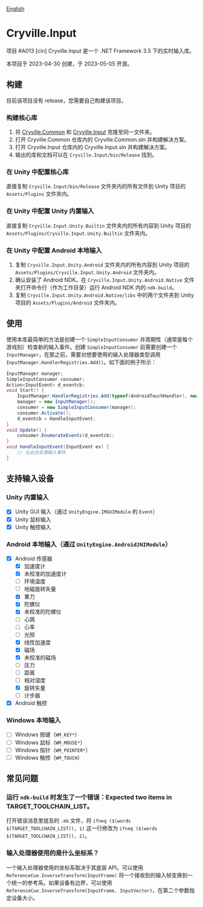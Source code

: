 [English](README.md)

# Cryville.Input
项目 #A013 [cin] Cryville.Input 是一个 .NET Framework 3.5 下的实时输入库。

本项目于 2023-04-30 创建，于 2023-05-05 开源。

## 构建
目前该项目没有 release，您需要自己构建该项目。

### 构建核心库
1. 将 [Cryville.Common](https://github.com/cryville/Cryville.Common) 和 [Cryville.Input](https://github.com/cryville/Cryville.Input) 克隆至同一文件夹。
2. 打开 Cryville.Common 仓库内的 Cryville.Common.sln 并构建解决方案。
3. 打开 Cryville.Input 仓库内的 Cryville.Input.sln 并构建解决方案。
4. 输出的库和文档可以在 `Cryville.Input/bin/Release` 找到。

### 在 Unity 中配置核心库
直接复制 `Cryville.Input/bin/Release` 文件夹内的所有文件到 Unity 项目的 `Assets/Plugins` 文件夹内。

### 在 Unity 中配置 Unity 内置输入
直接复制 `Cryville.Input.Unity.Builtin` 文件夹内的所有内容到 Unity 项目的 `Assets/Plugins/Cryville.Input.Unity.Builtin` 文件夹内。

### 在 Unity 中配置 Android 本地输入
1. 复制 `Cryville.Input.Unity.Android` 文件夹内的所有内容到 Unity 项目的 `Assets/Plugins/Cryville.Input.Unity.Android` 文件夹内。
2. 确认安装了 Android NDK。在 `Cryville.Input.Unity.Android.Native` 文件夹打开命令行（作为工作目录）运行 Android NDK 内的 `ndk-build`。
3. 复制 `Cryville.Input.Unity.Android.Native/libs` 中的两个文件夹到 Unity 项目的 `Assets/Plugins/Android` 文件夹内。

## 使用
使用本库最简单的方法是创建一个 `SimpleInputConsumer` 并周期性（通常是每个游戏刻）检查新的输入事件。创建 `SimpleInputConsumer` 前需要创建一个 `InputManager`，在那之前，需要对想要使用的输入处理器类型调用 `InputManager.HandlerRegistries.Add()`。如下面的例子所示：

```cs
InputManager manager;
SimpleInputConsumer consumer;
Action<InputEvent> d_eventcb;
void Start() {
	InputManager.HandlerRegistries.Add(typeof(AndroidTouchHandler), new object[0]); // 注册 AndroidTouchHandler
	manager = new InputManager();
	consumer = new SimpleInputConsumer(manager);
	consumer.Activate();
	d_eventcb = HandleInputEvent;
}
void Update() {
	consumer.EnumerateEvents(d_eventcb);
}
void HandleInputEvent(InputEvent ev) {
	// 在此处处理输入事件
}
```

## 支持输入设备
### Unity 内置输入
- [x] Unity GUI 输入（通过 `UnityEngine.IMGUIModule` 的 `Event`）
- [x] Unity 鼠标输入
- [x] Unity 触控输入

### Android 本地输入（通过 `UnityEngine.AndroidJNIModule`）
- [x] Android 传感器
  - [x] 加速度计
  - [x] 未校准的加速度计
  - [ ] 环境温度
  - [ ] 地磁旋转矢量
  - [x] 重力
  - [x] 陀螺仪
  - [x] 未校准的陀螺仪
  - [ ] 心跳
  - [ ] 心率
  - [ ] 光照
  - [x] 线性加速度
  - [x] 磁场
  - [x] 未校准的磁场
  - [ ] 压力
  - [ ] 距离
  - [ ] 相对湿度
  - [x] 旋转矢量
  - [ ] 计步器
- [x] Android 触控

### Windows 本地输入
- [ ] Windows 按键（`WM_KEY*`）
- [ ] Windows 鼠标（`WM_MOUSE*`）
- [ ] Windows 指针（`WM_POINTER*`）
- [ ] Windows 触控（`WM_TOUCH`）

## 常见问题
### 运行 `ndk-build` 时发生了一个错误：Expected two items in TARGET\_TOOLCHAIN\_LIST。
打开错误消息里提及的 `.mk` 文件，将 `ifneq ($(words $(TARGET_TOOLCHAIN_LIST)), 1)` 这一行修改为 `ifneq ($(words $(TARGET_TOOLCHAIN_LIST)), 2)`。

### 输入处理器使用的是什么坐标系？
一个输入处理器使用的坐标系取决于其底层 API。可以使用 `ReferenceCue.InverseTransform(InputFrame)` 将一个接收到的输入帧变换到一个统一的参考系。如果设备有边界，可以使用 `ReferenceCue.InverseTransform(InputFrame, InputVector)`，在第二个参数指定设备大小。
